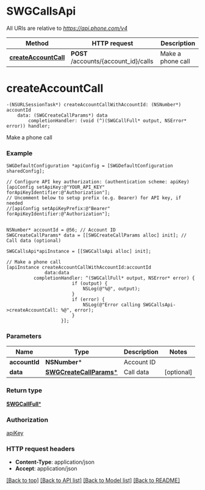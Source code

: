 # SWGCallsApi

All URIs are relative to *https://api.phone.com/v4*

Method | HTTP request | Description
------------- | ------------- | -------------
[**createAccountCall**](SWGCallsApi.md#createaccountcall) | **POST** /accounts/{account_id}/calls | Make a phone call


# **createAccountCall**
```objc
-(NSURLSessionTask*) createAccountCallWithAccountId: (NSNumber*) accountId
    data: (SWGCreateCallParams*) data
        completionHandler: (void (^)(SWGCallFull* output, NSError* error)) handler;
```

Make a phone call



### Example 
```objc
SWGDefaultConfiguration *apiConfig = [SWGDefaultConfiguration sharedConfig];

// Configure API key authorization: (authentication scheme: apiKey)
[apiConfig setApiKey:@"YOUR_API_KEY" forApiKeyIdentifier:@"Authorization"];
// Uncomment below to setup prefix (e.g. Bearer) for API key, if needed
//[apiConfig setApiKeyPrefix:@"Bearer" forApiKeyIdentifier:@"Authorization"];


NSNumber* accountId = @56; // Account ID
SWGCreateCallParams* data = [[SWGCreateCallParams alloc] init]; // Call data (optional)

SWGCallsApi*apiInstance = [[SWGCallsApi alloc] init];

// Make a phone call
[apiInstance createAccountCallWithAccountId:accountId
              data:data
          completionHandler: ^(SWGCallFull* output, NSError* error) {
                        if (output) {
                            NSLog(@"%@", output);
                        }
                        if (error) {
                            NSLog(@"Error calling SWGCallsApi->createAccountCall: %@", error);
                        }
                    }];
```

### Parameters

Name | Type | Description  | Notes
------------- | ------------- | ------------- | -------------
 **accountId** | **NSNumber***| Account ID | 
 **data** | [**SWGCreateCallParams***](SWGCreateCallParams*.md)| Call data | [optional] 

### Return type

[**SWGCallFull***](SWGCallFull.md)

### Authorization

[apiKey](../README.md#apiKey)

### HTTP request headers

 - **Content-Type**: application/json
 - **Accept**: application/json

[[Back to top]](#) [[Back to API list]](../README.md#documentation-for-api-endpoints) [[Back to Model list]](../README.md#documentation-for-models) [[Back to README]](../README.md)

